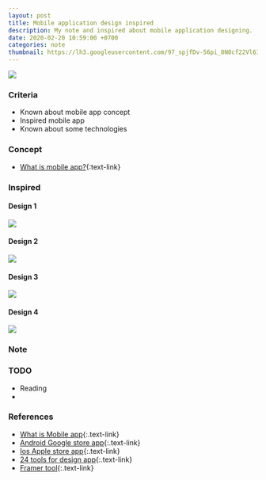 ```yaml
---
layout: post
title: Mobile application design inspired
description: My note and inspired about mobile application designing.
date: 2020-02-20 10:59:00 +0700
categories: note
thumbnail: https://lh3.googleusercontent.com/97_spjfDv-56pi_8N0cf22Vl6Ir9UG3W75O4m0sBk42J59Glta3kPNDFI5-djabCqbkY5kfUlOb6lHfDF4ftHw1HSHRl-y_MDzieEdvKHmTVv23whWoidObGyOhBnvYuYvvziQ2uyiSBBzzm-Ggg8NT6y_C9a3_fJrzS2iJ3MqZt59KuD9Ay6IJ6mfxAJdk4p6cHZm0VUZp9GtICHtPaIW-lJE7DO_qvnMiQ_fyN61aXTKkugojUGmgVyac7C9V02e_sfKZG323vazTw4J2i4EzQ8Cj5ZEqNftFcHDSIVmGtRJzlEYTdkbd8V--Vjpft9BM_UORAvy8V_ajTlSTtb0bDDQEBsTIa2jhY3jYKjK1T0oUX56jo-0q3tekOtkF8SIgMnYOFZjl-0iSayZ4000z_ZP1-3FxjAURyi2T_KJQ1sHYnqSjdeesQVTASVc0vpkcsKaThPWt6vFJHyP3OFBir6r_TcjcJ3D4R9HcNAhMmrLMxV48Ot2bDiFjxoiY4TtbqeEcRR_Agxi2f0yki1Rg1TakHuOp6eztRdXgnmfdCJQBgZhfgQ-gkyXMSfX9AN3pDcRoqtpBlI0jyj6qljWRtF1wOAX8DtJnh1-4PAg8_y5usPUjZYhRzGNdkKa9lpAht2c_4s5kgyvkxdLnBCguyhQ6dqX3-0B3V47MddKq_GjRqWpCpoF9FuuXmTnay16VQ9p3OFPst1-_gnRqiy2EqeRIZLYFmL_SQOUcxQM834epc=w1936-h1332-no
---
```

![](https://lh3.googleusercontent.com/97_spjfDv-56pi_8N0cf22Vl6Ir9UG3W75O4m0sBk42J59Glta3kPNDFI5-djabCqbkY5kfUlOb6lHfDF4ftHw1HSHRl-y_MDzieEdvKHmTVv23whWoidObGyOhBnvYuYvvziQ2uyiSBBzzm-Ggg8NT6y_C9a3_fJrzS2iJ3MqZt59KuD9Ay6IJ6mfxAJdk4p6cHZm0VUZp9GtICHtPaIW-lJE7DO_qvnMiQ_fyN61aXTKkugojUGmgVyac7C9V02e_sfKZG323vazTw4J2i4EzQ8Cj5ZEqNftFcHDSIVmGtRJzlEYTdkbd8V--Vjpft9BM_UORAvy8V_ajTlSTtb0bDDQEBsTIa2jhY3jYKjK1T0oUX56jo-0q3tekOtkF8SIgMnYOFZjl-0iSayZ4000z_ZP1-3FxjAURyi2T_KJQ1sHYnqSjdeesQVTASVc0vpkcsKaThPWt6vFJHyP3OFBir6r_TcjcJ3D4R9HcNAhMmrLMxV48Ot2bDiFjxoiY4TtbqeEcRR_Agxi2f0yki1Rg1TakHuOp6eztRdXgnmfdCJQBgZhfgQ-gkyXMSfX9AN3pDcRoqtpBlI0jyj6qljWRtF1wOAX8DtJnh1-4PAg8_y5usPUjZYhRzGNdkKa9lpAht2c_4s5kgyvkxdLnBCguyhQ6dqX3-0B3V47MddKq_GjRqWpCpoF9FuuXmTnay16VQ9p3OFPst1-_gnRqiy2EqeRIZLYFmL_SQOUcxQM834epc=w1936-h1332-no)

### Criteria
- Known about mobile app concept
- Inspired mobile app
- Known about some technologies

### Concept
- [What is mobile app?](https://vi.wikipedia.org/wiki/%E1%BB%A8ng_d%E1%BB%A5ng_tr%C3%AAn_thi%E1%BA%BFt_b%E1%BB%8B_di_%C4%91%E1%BB%99ng){:text-link}


### Inspired
#### Design 1
![](https://lh3.googleusercontent.com/0wYfGAHzLwfke11TmA_VyglqKYEwzDfKkBHJg5tAvST0CsZNWhY-jwrpoFLj0X6ODxPjtA6wBEi2lEUmwOPBZIRa-izVJWIJSaef9Mc7oIXE17i7OpDG3omIWUQ6pUHj6HLXr-tc0dzjTbzjFjQdgiDJ7O6BmE7iezgR-q1yzj26OWhYszChq61PGtBkm1G0T2UQeb-RpFnOHgDJWT9H_6df1Q1PQMuhVj-Lf7LOBSgyy4dJjoh_UpzQNvxWMrB2AMAt4te609gLvJl-Eh4v7DRmj53_LnE4hBRTDl_eXShu_sAQ1_iPtxP1ZdLcsMVWVptltteQkVNxqqgtlt0GInieaznHu-8Qtn9f5XG_e1brTgWqALr0sEYi6s6Uxkh2wp_mmIJAEBlIqdYMRJXFMM0DbLc1aOKLZktQNnYkU5TjllJKhtVXF_T0eWikXbuvJgS45qcxIuERXGpLd1b2BS0vdxTWuZtHIhX9fTDICuojPXRL-q34UmlF1DF_yJxgtKwYgY8v3MrC8h6a1jn_hkh8cDyhThcN-2wvIuB9UpA3JWn9bm_6ZzxONqTj-HxtliTwzrrTHAwOoCgQ1-irYHvPvpbUTd-l9GsJAX6P5bnlEahEL88ZqIF9atpT0xG6JVEq-qyW0PHP72GBRPqITaWhsR10NZ2Eqs8hho-6QO2zGycI5nduHYlESHFt2iwHdzLP9PcNd0CUDj8AxfyyjykWLKG2iuuFEqXYDrLIGBIVHB2v=w600-h400-no)

#### Design 2
![](https://lh3.googleusercontent.com/6umcxf918-9A8MDlpZiQ7m6zohh0A-kNUguVmi5BZQRBaCrFU5FJnupeLhCJl2xaGySUhO_wQbIBU0_0UotL_Bg-8BXzstU0dNIoA2kIHdlvSlvMxxDELcBdIgMU63btoTbyG24IowwoKf3iZHFOsoFBgWZQ2JS2kcooFWVnZnZ0-4tszFG6kqawUWmRfEFz315oAwaNfSMLoEwdDjnkDDD8UxfS_q3Bm2JlF0hcb2dd6LXlIEeuSy1KtJ3GbMbsqaTw6V9A9fgef93dRe8uW7G-7GlLW21a-5j4hbJUSkZsV6eu0kDoBiadmz4_YfmIj-aUB5t5ZDO1sRUHTa4DpvkLmqq3kAeP-rWeYP5b4QGlDh3fOdt5IDlgBkaDMOQwNGsi6rYEIeP7hDhgwNxWIzEK5jvcP8w7521zeUpxz_q4P6YI6pai_GXncrkrW3ax16oewDCrh3wJ-7FVHPWuzFqILdR1PQkJu_opMBc7q8tC7R8TxIjgyPDsl6tyoecriedumvdSyYw5NUAbDeNk3i31enZl8zRK6_C7TRGZVvNSJvVm2YipuYUrx3XyVTQF5cVLu0ypeUHaGje-iEeSWDIVgUOAR3Y11PZn5aKc4Xvsg1Odl_EZpjsiTGdm9rpZBb5fR3KXOrMO3EvbCvsPCMkrOfVAjHBFlmiEdPiSmLdAKSituM0pmU26W8XJ4myOBEllgFe6V5kFnKv73Jwj1WQQuLKgLPHK7bKCUV2yMAz8xzHU=w880-h397-no)

#### Design 3
![](https://lh3.googleusercontent.com/ZfQtd1S5R5_WZq5UtwBgGcenXaNMVVD57CLmnT2Gos2ivZDSsQtX7q0spGT0XnrMLJSqWsTaZ2UPQSOwcPOUxXYs1fknGLvDPDiLplAFBot-LTyv7ZlrHgRcP7S_2P-pDm2q4gTanh3geUetrg5m6yy-PTbe3RW-zN5ogOHAEORYzmiTS8EInE_YgwqVHmgq7LcSdzP5umG7l7AxwZyRFpxHXEnBDTTFL4KvslEHZFlJG_vHRd3kc-E0O8KQw3jREeQHH1imINIVg7iKGfQV3zkUkUothxyeBj0JfO15IFL439aTY7izNUEhVMyYw5Vy3jfJJtb8nFbE1yv0sCyLbuGajI_d0h5NFIKwOahn_L7pcojKKur0zO0uOEIrXLlC8dDiNwjAoIRf6VF7rl6MY9PzDxwC9-SGOxOUSS986Vqaky5Uf6qNApzGVwqLfvYnmwV_f0Lu5DAV2xF5Gkj1NgVpB0-XuwvgQz2lRSp-gFtfNbIZjUHd5vwX_iig3E7PeCULEjljgg9Xo4BmMg77yqsggxEow6nQIw6Od_XkPFcdrCP2AqVt03XuNxx9JakcqierRvRkM9P3UkWKc7KMBFmczd-tgvzStPL1MSBZ3XIU61J79QQ9vqa6L85hq022hAItkeV-8Qpxah8V-p_6aRbsAMIXdd7IuHwEK0x6F5BVglKuA5Be-Q_FKONG9tvkCpzZJsGqCRjyGUtWSRPP5wXRpJApuKR8valH-lWZGOzMwg-q=w800-h600-no)

#### Design 4
![](https://lh3.googleusercontent.com/apKjIHHAi17ww5szWol68zskvjFctpIlyMREF7P1Cv0FPTqB9fs-WDcUyBNkZfXYQTLsCqAJSkdFl0SeuAAhU2RwoUPUgFMWRMyRtQHLlY9ObIjD-zX4L2QIfMZTwcvKjPXnXgZmnSGZGHBrfRojWeWp5uYX_XqSizWe5WbOC8_0D_LZYnzf4rRwrHTtpaGcaGXgkC2VXqhbIm81jD7pEEUWqUZaovbywIwpqMc8vlBUlUCesnEd4GrQ1tl7Zc71Zg6gXhFaLQTJVSIx5kjxbro4oHJXH9dV7nxgvCiY1E-_xYNK8GTtdhPggT-HHS3pWjClVGw1DyOIb0y6YEhOiuz8AlZKRXKXW3rJuXJyBMPWNP6Qf2BM9PTrBvGu8Z0krkL9N8_SA0pwd-hXzed8c30ASN7CuwP1IwWltQZpIen_sbiM_gEWWqM0HgAVSWjqLACE5_Q7fnrNqpwV3yHmpB7uRW9dtWJBrXJVgPcqBa-IwWKaoNhsmKjZ_dYgReLF05dSlDQZn8RtRtfmnWss4XUp4Bgpuw9c4_VHPPepbJ11AkooVfe42L_PB2bQRDH9RxG6jtNCvpExCPObFc1VS3LRYOUJwzjFsDwHY_HoXWIjpnYqWe1UfUEFOtpw2Bbt9Pf3HNuTR09EAQMsdc2KDiDyriQnn5xVlD0IGrUEI8KB5zoyguX9OprZFhDXYuJlq50c51C4pyl7p87hBccD5XDOK9BNjPKYGqK7_qywm3CYHwRv=w1600-h1200-no)


### Note

### TODO
- Reading
- 

### References
- [What is Mobile app](https://vi.wikipedia.org/wiki/%E1%BB%A8ng_d%E1%BB%A5ng_tr%C3%AAn_thi%E1%BA%BFt_b%E1%BB%8B_di_%C4%91%E1%BB%99ng){:.text-link}
- [Android Google store app](https://play.google.com/store/apps){:.text-link}
- [Ios Apple store app](https://www.apple.com/ios/app-store/){:.text-link}
- [24 tools for design app](https://buildfire.com/tools-for-mobile-app-designers/){:.text-link}
- [Framer tool](https://www.framer.com/?utm_source=google&utm_medium=adwords&utm_campaign=TW-WW-Des-GS-UA-Traffic-20190611-Generic.Bmm_WW-Des-GS-KEY-x-1399-Generic.Bmm-Design.Tool&gclid=Cj0KCQiAnL7yBRD3ARIsAJp_oLYVOBgGq8gchxcpRaz9cKqYqLemYg5pThu4I4FD7bLqy5Um-X5TJkAaAl-vEALw_wcB){:.text-link}
